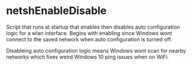 # netshEnableDisable
Script that runs at startup that enables then disables auto configuration logic for a wlan interface. Begins with enabling since
Windows wont connect to the saved network when auto configuration is turned off.

Disableing auto configuration logic means Windows wont scan for nearby networks which fixes weird Windows 10 ping issues when on WiFi.
